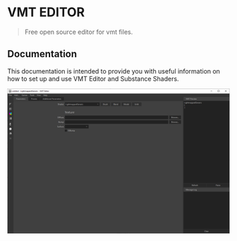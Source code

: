 # VMT EDITOR

> Free open source editor for vmt files.

## Documentation

This documentation is intended to provide you with useful information on how to set up and use VMT Editor and Substance Shaders.

![](images/vmt-01.png)


